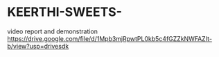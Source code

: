# KEERTHI-SWEETS-
video report and demonstration
https://drive.google.com/file/d/1Mpb3mjRpwtPL0kb5c4fGZZkNWFAZIt-b/view?usp=drivesdk
